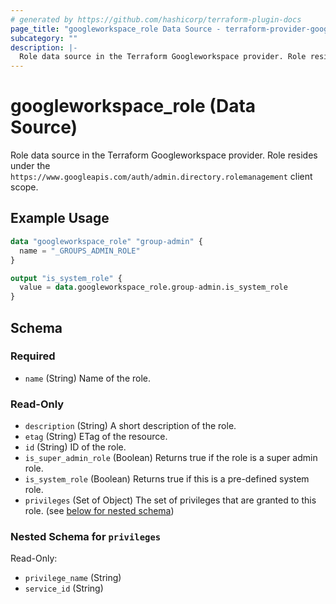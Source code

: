 ```yaml
---
# generated by https://github.com/hashicorp/terraform-plugin-docs
page_title: "googleworkspace_role Data Source - terraform-provider-googleworkspace"
subcategory: ""
description: |-
  Role data source in the Terraform Googleworkspace provider. Role resides under the https://www.googleapis.com/auth/admin.directory.rolemanagement client scope.
---
```


# googleworkspace_role (Data Source)

Role data source in the Terraform Googleworkspace provider. Role resides under the `https://www.googleapis.com/auth/admin.directory.rolemanagement` client scope.

## Example Usage

```terraform
data "googleworkspace_role" "group-admin" {
  name = "_GROUPS_ADMIN_ROLE"
}

output "is_system_role" {
  value = data.googleworkspace_role.group-admin.is_system_role
}
```

<!-- schema generated by tfplugindocs -->
## Schema

### Required

- `name` (String) Name of the role.

### Read-Only

- `description` (String) A short description of the role.
- `etag` (String) ETag of the resource.
- `id` (String) ID of the role.
- `is_super_admin_role` (Boolean) Returns true if the role is a super admin role.
- `is_system_role` (Boolean) Returns true if this is a pre-defined system role.
- `privileges` (Set of Object) The set of privileges that are granted to this role. (see [below for nested schema](#nestedatt--privileges))

<a id="nestedatt--privileges"></a>
### Nested Schema for `privileges`

Read-Only:

- `privilege_name` (String)
- `service_id` (String)


